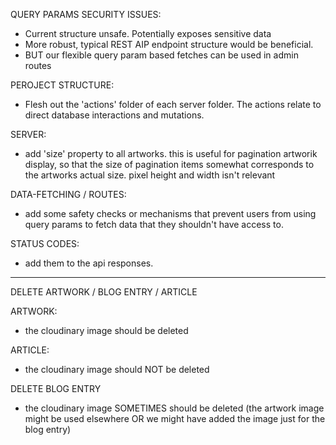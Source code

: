 <!-- !  PRIORITY ! -->

QUERY PARAMS SECURITY ISSUES:

- Current structure unsafe. Potentially exposes sensitive data
- More robust, typical REST AIP endpoint structure would be beneficial.
- BUT our flexible query param based fetches can be used in admin routes

PEROJECT STRUCTURE:

- Flesh out the 'actions' folder of each server folder. The actions relate to direct database interactions and mutations.

SERVER:

- add 'size' property to all artworks. this is useful for pagination artworik display, so that the size of pagination items somewhat corresponds to the artworks actual size. pixel height and width isn't relevant

DATA-FETCHING / ROUTES:

- add some safety checks or mechanisms that prevent users from using query params to fetch data that they shouldn't have access to.

STATUS CODES:

- add them to the api responses.

---

DELETE ARTWORK / BLOG ENTRY / ARTICLE

<!-- * different outcomes required for each -->

ARTWORK:

- the cloudinary image should be deleted

ARTICLE:

- the cloudinary image should NOT be deleted

DELETE BLOG ENTRY

<!-- ! factors to consider ! -->

- the cloudinary image SOMETIMES should be deleted
(the artwork image might be used elsewhere OR we might have added the image just for the blog entry)
<!-- ? solution ? : use objectIds of artwork instead of url. this might require that artwork has a kv pair of isArtwork, to differentiate between assets that feature on app but not in collections/artwork searches -->
